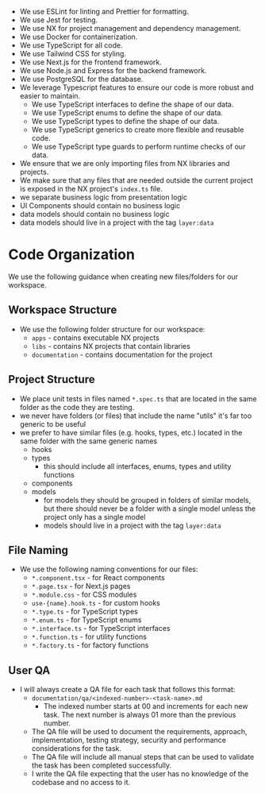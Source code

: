 * We use ESLint for linting and Prettier for formatting.
* We use Jest for testing.
* We use NX for project management and dependency management.
* We use Docker for containerization.
* We use TypeScript for all code.
* We use Tailwind CSS for styling.
* We use Next.js for the frontend framework.
* We use Node.js and Express for the backend framework.
* We use PostgreSQL for the database.
* We leverage Typescript features to ensure our code is more robust and easier to maintain.
    * We use TypeScript interfaces to define the shape of our data.
    * We use TypeScript enums to define the shape of our data.
    * We use TypeScript types to define the shape of our data.
    * We use TypeScript generics to create more flexible and reusable code.
    * We use TypeScript type guards to perform runtime checks of our data.
* We ensure that we are only importing files from NX libraries and projects.
* We make sure that any files that are needed outside the current project is exposed in the NX project's `index.ts` file.
* we separate business logic from presentation logic
* UI Components should contain no business logic
* data models should contain no business logic
* data models should live in a project with the tag `layer:data`

# Code Organization
We use the following guidance when creating new files/folders for our workspace.

## Workspace Structure
* We use the following folder structure for our workspace:
    * `apps` - contains executable NX projects
    * `libs` - contains NX projects that contain libraries
    * `documentation` - contains documentation for the project

##  Project Structure
* We place unit tests in files named `*.spec.ts` that are located in the same folder as the code they are testing.
* we never have folders (or files) that include the name "utils" it's far too generic to be useful
* we prefer to have similar files (e.g. hooks, types, etc.) located in the same folder with the same generic names
    * hooks
    * types
        * this should include all interfaces, enums, types and utility functions
    * components
    * models
        * for models they should be grouped in folders of similar models, but there should never be a folder with a single model unless the project only has a single model
        * models should live in a project with the tag `layer:data`

## File Naming
* We use the following naming conventions for our files:
    * `*.component.tsx` - for React components
    * `*.page.tsx` - for Next.js pages
    * `*.module.css` - for CSS modules
    * `use-{name}.hook.ts` - for custom hooks
    * `*.type.ts` - for TypeScript types
    * `*.enum.ts` - for TypeScript enums
    * `*.interface.ts` - for TypeScript interfaces
    * `*.function.ts` - for utility functions
    * `*.factory.ts` - for factory functions

## User QA
 - I will always create a QA file for each task that follows this format:
    * `documentation/qa/<indexed-number>-<task-name>.md`
        * The indexed number starts at 00 and increments for each new task. The next number is always 01 more than the previous number.
    * The QA file will be used to document the requirements, approach, implementation, testing strategy, security and performance considerations for the task.
    * The QA file will include all manual steps that can be used to validate the task has been completed successfully.
    * I write the QA file expecting that the user has no knowledge of the codebase and no access to it.
  

